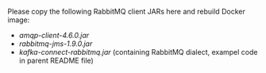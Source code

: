 Please copy the following RabbitMQ client JARs here and rebuild Docker image:
* _amqp-client-4.6.0.jar_
* _rabbitmq-jms-1.9.0.jar_
* _kafka-connect-rabbitmq.jar_ (containing RabbitMQ dialect, exampel code in parent README file)